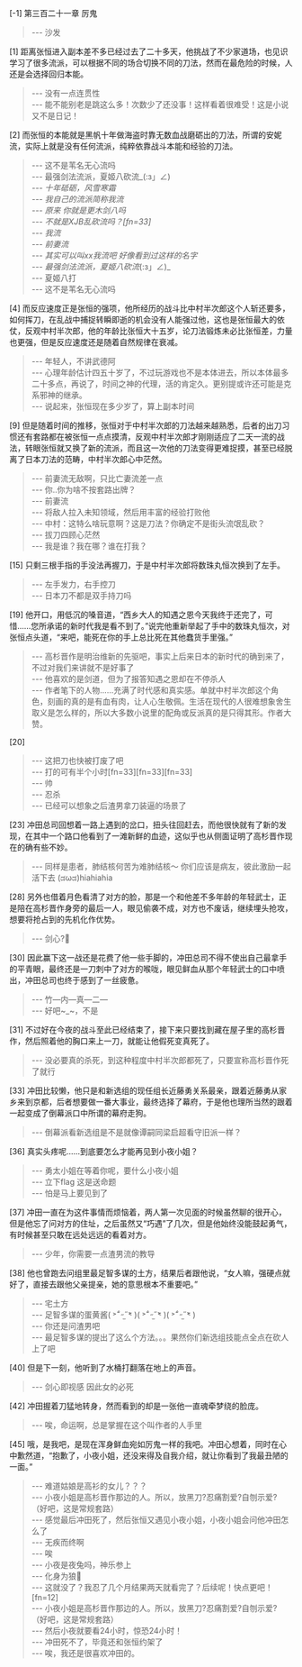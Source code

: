 
[-1] 第三百二十一章 厉鬼
>--- 沙发<br>

[1] 距离张恒进入副本差不多已经过去了二十多天，他挑战了不少家道场，也见识学习了很多流派，可以根据不同的场合切换不同的刀法，然而在最危险的时候，人还是会选择回归本能。
>--- 没有一点连贯性<br>
>--- 能不能别老是跳这么多！次数少了还没事！这样看着很难受！这是小说又不是日记！<br>

[2] 而张恒的本能就是黑帆十年做海盗时靠无数血战磨砺出的刀法，所谓的安妮流，实际上就是没有任何流派，纯粹依靠战斗本能和经验的刀法。
>--- 这不是苇名无心流吗<br>
>--- 最强剑法流派，夏姬八砍流_(:з」∠)_<br>
>--- 十年砥砺，风雪寒霜<br>
>--- 我自己的流派简称我流<br>
>--- 原来 你就是更木剑八吗<br>
>--- 不就是XJB乱砍流吗？[fn=33]<br>
>--- 我流<br>
>--- 前妻流<br>
>--- 其实可以叫xx我流吧  好像看到过这样的名字<br>
>--- 最强剑法流派，夏姬八砍流_(:з」∠)_<br>
>--- 夏姬八打<br>
>--- 这不是苇名无心流吗<br>

[4] 而反应速度正是张恒的强项，他所经历的战斗比中村半次郎这个人斩还要多，如何挥刀，在乱战中捕捉转瞬即逝的机会没有人能强过他，这也是张恒最大的依仗，反观中村半次郎，他的年龄比张恒大十五岁，论刀法锻炼未必比张恒差，力量也更强，但是反应速度还是随着自然规律在衰减。
>--- 年轻人，不讲武德阿<br>
>--- 心理年龄估计四五十岁了，不过玩游戏也不是本体进去，所以本体最多二十多点，再说了，时间之神的代理，活的肯定久。更别提或许还可能是克系邪神的继承。<br>
>--- 说起来，张恒现在多少岁了，算上副本时间<br>

[9] 但是随着时间的推移，张恒对于中村半次郎的刀法越来越熟悉，后者的出刀习惯还有套路都在被张恒一点点摸清，反观中村半次郎才刚刚适应了二天一流的战法，转眼张恒就又换了新的流派，而且这一次他的刀法变得更难捉摸，甚至已经脱离了日本刀法的范畴，中村半次郎心中茫然。
>--- 前妻流无敌啊，只比亡妻流差一点<br>
>--- 你..你为啥不按套路出牌？<br>
>--- 前妻流<br>
>--- 将敌人拉入未知领域，然后用丰富的经验打败他<br>
>--- 中村：这特么啥玩意啊？这是刀法？你确定不是街头流氓乱砍？<br>
>--- 拔刀四顾心茫然<br>
>--- 我是谁？我在哪？谁在打我？<br>

[15] 只剩三根手指的手没法再握刀，于是中村半次郎将数珠丸恒次换到了左手。
>--- 左手发力，右手控刀<br>
>--- 日本刀不都是双手持刀吗<br>

[19] 他开口，用低沉的嗓音道，“西乡大人的知遇之恩今天我终于还完了，可惜……您所承诺的新时代我是看不到了。”说完他重新举起了手中的数珠丸恒次，对张恒点头道，“来吧，能死在你的手上总比死在其他蠢货手里强。”
>--- 高杉晋作是明治维新的先驱吧，事实上后来日本的新时代的确到来了，不过对我们来讲就不是好事了<br>
>--- 他喜欢的是剑道，但为了报答知遇之恩却在不停杀人<br>
>--- 作者笔下的人物......充满了时代感和真实感。单就中村半次郎这个角色，刻画的真的是有血有肉，让人心生敬佩。生活在现代的人很难想象舍生取义是怎么样的，所以大多数小说里的配角或反派真的是只得其形。作者大赞。<br>

[20] 
>--- 这把刀也快被打废了吧<br>
>--- 打的可有半个小时[fn=33][fn=33][fn=33]<br>
>--- 帅<br>
>--- 忍杀<br>
>--- 已经可以想象之后渣男拿刀装逼的场景了<br>

[23] 冲田总司回想着一路上遇到的岔口，扭头往回赶去，而他很快就有了新的发现，在其中一个路口他看到了一滩新鲜的血迹，这似乎也从侧面证明了高杉晋作现在的确有些不妙。
>--- 同样是患者，肺结核何苦为难肺结核～
你们应该是病友，彼此激励一起活下去
(ಡωಡ)hiahiahia<br>

[28] 另外也借着月色看清了对方的脸，那是一个和他差不多年龄的年轻武士，正是陪在高杉晋作身旁的最后一人，眼见偷袭不成，对方也不废话，继续埋头抢攻，想要将抢占到的先机化作优势。
>--- 剑心?🤔<br>

[30] 因此赢下这一战还是花费了他一些手脚的，冲田总司不得不使出自己最拿手的平青眼，最终还是一刀刺中了对方的喉咙，眼见鲜血从那个年轻武士的口中喷出，冲田总司也终于感到了一丝疲惫。
>--- 竹—内—真—二—<br>
>--- 好吧~_~，不是<br>

[31] 不过好在今夜的战斗至此已经结束了，接下来只要找到藏在屋子里的高杉晋作，然后照着他的胸口来上一刀，就能让他假死变真死了。
>--- 没必要真的杀死，到这种程度中村半次郎都死了，只要宣称高杉晋作死了就行<br>

[33] 冲田比较懒，他只是和新选组的现任组长近藤勇关系最亲，跟着近藤勇从家乡来到京都，后者想要做一番大事业，最终选择了幕府，于是他也理所当然的跟着一起变成了倒幕派口中所谓的幕府走狗。
>--- 倒幕派看新选组是不是就像谭嗣同梁启超看守旧派一样？<br>

[36] 真实头疼呢……到底要怎么才能再见到小夜小姐？
>--- 勇太小姐在等着你呢，要什么小夜小姐<br>
>--- 立下flag
这是送命题<br>
>--- 怕是马上要见到了<br>

[37] 冲田一直在为这件事情而烦恼着，两人第一次见面的时候虽然聊的很开心，但是他忘了问对方的住址，之后虽然又“巧遇”了几次，但是他始终没能鼓起勇气，有时候甚至只敢在远处远远的看着对方。
>--- 少年，你需要一点渣男流的教导<br>

[38] 他也曾跑去问组里最足智多谋的土方，结果后者跟他说，“女人嘛，强硬点就好了，直接去跟他父亲提亲，她的意思根本不重要吧。”
>--- 宅土方<br>
>--- 足智多谋的蛋黄酱(  ˃᷄˶˶̫˶˂᷅  )(  ˃᷄˶˶̫˶˂᷅  )(  ˃᷄˶˶̫˶˂᷅  )<br>
>--- 你还是问渣男吧<br>
>--- 最足智多谋的提出了这么个方法。。。果然你们新选组技能点全点在砍人上了吧<br>

[40] 但是下一刻，他听到了水桶打翻落在地上的声音。
>--- 剑心即视感 因此女的必死<br>

[42] 冲田握着刀猛地转身，然而看到的却是一张他一直魂牵梦绕的脸庞。
>--- 唉，命运啊，总是掌握在这个叫作者的人手里<br>

[45] 哦，是我吧，是现在浑身鲜血宛如厉鬼一样的我吧。冲田心想着，同时在心中歉然道，“抱歉了，小夜小姐，还没来得及自我介绍，就让你看到了我最丑陋的一面。”
>--- 难道姑娘是高衫的女儿？？？<br>
>--- 小夜小姐是高杉晋作那边的人。所以，放黑刀?忍痛割爱?自刎示爱?（好吧，这是常规套路）<br>
>--- 感觉最后冲田死了，然后张恒又遇见小夜小姐，小夜小姐会问他冲田怎么了<br>
>--- 无疾而终啊<br>
>--- 唉<br>
>--- 小夜是夜兔吗，神乐参上<br>
>--- 化身为狼🐺<br>
>--- 这就没了？我忍了几个月结果两天就看完了？后续呢！快点更吧！[fn=12]<br>
>--- 小夜小姐是高杉晋作那边的人。所以，放黑刀?忍痛割爱?自刎示爱?（好吧，这是常规套路）<br>
>--- 然后小夜就要看24小时，惊恐24小时！<br>
>--- 冲田死不了，毕竟还和张恒约架了<br>
>--- 唉，我还是很喜欢冲田的。<br>
